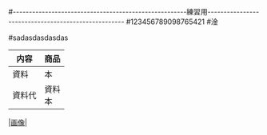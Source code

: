 #------------------------------------------------------練習用----------------------------------------------------
#123456789098765421
#淦

#sadasdasdasdas

|内容 |商品
|--|--
|資料 |本
|資料代 |資料<br>本

|[画像](img/img.jpg)|
